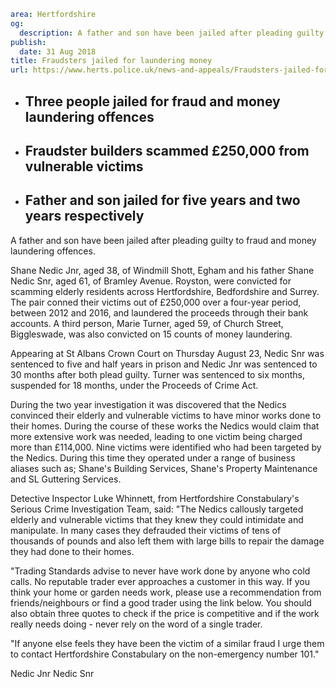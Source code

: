 ```yaml
area: Hertfordshire
og:
  description: A father and son have been jailed after pleading guilty to fraud and money laundering offences.
publish:
  date: 31 Aug 2018
title: Fraudsters jailed for laundering money
url: https://www.herts.police.uk/news-and-appeals/Fraudsters-jailed-for-laundering-money-1715
```

* ## Three people jailed for fraud and money laundering offences

 * ## Fraudster builders scammed £250,000 from vulnerable victims

 * ## Father and son jailed for five years and two years respectively

A father and son have been jailed after pleading guilty to fraud and money laundering offences.

Shane Nedic Jnr, aged 38, of Windmill Shott, Egham and his father Shane Nedic Snr, aged 61, of Bramley Avenue. Royston, were convicted for scamming elderly residents across Hertfordshire, Bedfordshire and Surrey. The pair conned their victims out of £250,000 over a four-year period, between 2012 and 2016, and laundered the proceeds through their bank accounts. A third person, Marie Turner, aged 59, of Church Street, Biggleswade, was also convicted on 15 counts of money laundering.

Appearing at St Albans Crown Court on Thursday August 23, Nedic Snr was sentenced to five and half years in prison and Nedic Jnr was sentenced to 30 months after both plead guilty. Turner was sentenced to six months, suspended for 18 months, under the Proceeds of Crime Act.

During the two year investigation it was discovered that the Nedics convinced their elderly and vulnerable victims to have minor works done to their homes. During the course of these works the Nedics would claim that more extensive work was needed, leading to one victim being charged more than £114,000. Nine victims were identified who had been targeted by the Nedics. During this time they operated under a range of business aliases such as; Shane's Building Services, Shane's Property Maintenance and SL Guttering Services.

Detective Inspector Luke Whinnett, from Hertfordshire Constabulary's Serious Crime Investigation Team, said: "The Nedics callously targeted elderly and vulnerable victims that they knew they could intimidate and manipulate. In many cases they defrauded their victims of tens of thousands of pounds and also left them with large bills to repair the damage they had done to their homes.

"Trading Standards advise to never have work done by anyone who cold calls. No reputable trader ever approaches a customer in this way. If you think your home or garden needs work, please use a recommendation from friends/neighbours or find a good trader using the link below. You should also obtain three quotes to check if the price is competitive and if the work really needs doing - never rely on the word of a single trader.

"If anyone else feels they have been the victim of a similar fraud I urge them to contact Hertfordshire Constabulary on the non-emergency number 101."

Nedic Jnr Nedic Snr
